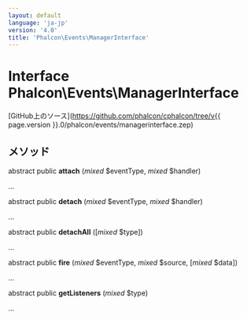 ```yaml
---
layout: default
language: 'ja-jp'
version: '4.0'
title: 'Phalcon\Events\ManagerInterface'
---
```

# Interface **Phalcon\Events\ManagerInterface**

[GitHub上のソース](https://github.com/phalcon/cphalcon/tree/v{{ page.version }}.0/phalcon/events/managerinterface.zep)

## メソッド

abstract public **attach** (*mixed* $eventType, *mixed* $handler)

...

abstract public **detach** (*mixed* $eventType, *mixed* $handler)

...

abstract public **detachAll** ([*mixed* $type])

...

abstract public **fire** (*mixed* $eventType, *mixed* $source, [*mixed* $data])

...

abstract public **getListeners** (*mixed* $type)

...